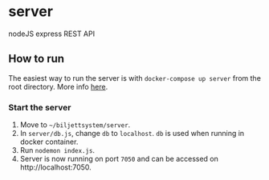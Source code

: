 # server
nodeJS express REST API

## How to run
The easiest way to run the server is with `docker-compose up server` from the root directory. More info [here](/README.md).

### Start the server
1. Move to `~/biljettsystem/server`.
1. In `server/db.js`, change `db` to `localhost`. `db` is used when running in docker container.
1. Run `nodemon index.js`.
1. Server is now running on port `7050` and can be accessed on http://localhost:7050.
